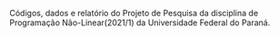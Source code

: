 Códigos, dados e relatório do Projeto de Pesquisa da disciplina de Programação Não-Linear(2021/1) da Universidade Federal do Paraná.
